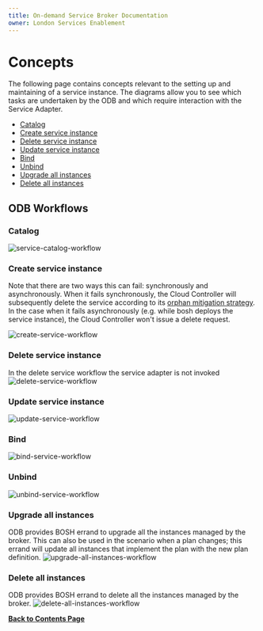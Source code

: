 ```yaml
---
title: On-demand Service Broker Documentation
owner: London Services Enablement
---
```


# Concepts

The following page contains concepts relevant to the setting up and maintaining of a service instance. The diagrams allow you to see which tasks are undertaken by the ODB and which require interaction with the Service Adapter.

- [Catalog](#catalog)
- [Create service instance](#create-service-instance)
- [Delete service instance](#delete-service-instance)
- [Update service instance](#update-service-instance)
- [Bind](#bind)
- [Unbind](#unbind)
- [Upgrade all instances](#upgrade-all-instances)
- [Delete all instances](#delete-all-instances)

## ODB Workflows
<a id="catalog"></a>
### Catalog
![service-catalog-workflow](/on-demand-service-broker/img/service_catalog_workflow.mmd.png)

<a id="create-service-instance"></a>
### Create service instance
Note that there are two ways this can fail: synchronously and asynchronously. When it fails synchronously, the Cloud Controller will subsequently delete the service according to its [orphan mitigation strategy](http://docs.cloudfoundry.org/services/api.html#orphans). In the case when it fails asynchronously (e.g. while bosh deploys the service instance), the Cloud Controller won't issue a delete request.

![create-service-workflow](/on-demand-service-broker/img/create_service_workflow.mmd.png)

<a id="delete-service-instance"></a>
### Delete service instance
In the delete service workflow the service adapter is not invoked ![delete-service-workflow](/on-demand-service-broker/img/delete_service_workflow.mmd.png)

<a id="update-service-instance"></a>
### Update service instance
![update-service-workflow](/on-demand-service-broker/img/update_service_workflow.mmd.png)

<a id="bind"></a>
### Bind
![bind-service-workflow](/on-demand-service-broker/img/bind_service_workflow.mmd.png)

<a id="unbind"></a>
### Unbind
![unbind-service-workflow](/on-demand-service-broker/img/unbind_service_workflow.mmd.png)

<a id="upgrade-all-instances"></a>
### Upgrade all instances
ODB provides BOSH errand to upgrade all the instances managed by the broker. This can also be used in the scenario when a plan changes; this errand will update all instances that implement the plan with the new plan definition. ![upgrade-all-instances-workflow](/on-demand-service-broker/img/upgrade_all_instances_workflow.mmd.png)

<a id="delete-all-instances"></a>
### Delete all instances
ODB provides BOSH errand to delete all the instances managed by the broker. ![delete-all-instances-workflow](/on-demand-service-broker/img/delete_all_instances_workflow.mmd.png)

**[Back to Contents Page](/on-demand-service-broker/index.html)**
